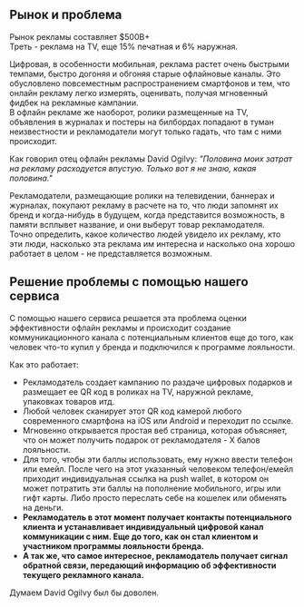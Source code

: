 ## Рынок и проблема

Рынок рекламы составляет $500B+ <br>
Треть - реклама на TV, еще 15% печатная и 6% наружная.

Цифровая, в особенности мобильная, реклама растет очень быстрыми темпами, быстро догоняя и обгоняя старые офлайновые каналы.
Это обусловлено повсеместным распространением смартфонов и тем, что онлайн рекламу легко измерять, оценивать, получая мгновенный фидбек на рекламные кампании. <br>
В офлайн рекламе же наоборот, ролики размещенные на TV, объявления в журналах и постеры на билбордах попадают в туман неизвестности и рекламодатели могут только гадать, что там с ними происходит.

Как говорил отец офлайн рекламы David Ogilvy:
*"Половина моих затрат на рекламу расходуется впустую. Только вот я не знаю, какая половина."*

Рекламодатели, размещающие ролики на телевидении, баннерах и журналах, покупают рекламу в расчете на то, что люди запомнят их бренд и когда-нибудь в будущем, когда представится возможность, в памяти всплывет название, и они выберут товар рекламодателя.<br>
Точно определить, какое количество людей увидело их рекламу, кто эти люди, насколько эта реклама им интересна и насколько она хорошо работает в целом - не представляется возможным.

## Решение проблемы с помощью нашего сервиса

С помощью нашего сервиса решается эта проблема оценки эффективности офлайн рекламы и происходит создание коммуникационного канала с потенциальным клиентов еще до того, как человек что-то купил у бренда и подключился к программе лояльности.

Как это работает:

- Рекламодатель создает кампанию по раздаче цифровых подарков и размещает ее QR код в роликах на TV, наружной рекламе, упаковках товаров итд.
- Любой человек сканирует этот QR код камерой любого современного смартфона на iOS или Android и переходит по ссылке.
- Мгновенно открывается простая веб страница, которая объясняет, что он может получить подарок от рекламодателя - X балов лояльности.
- Для того, чтобы эти баллы использовать, ему нужно ввести телефон или емейл. После чего на этот указанный человеком телефон/емейл приходит индивидуальная ссылка на push wallet, в котором он может потратить эти баллы на пополнение мобильного, игры или гифт карты. Либо просто переслать себе на кошелек или обменять на деньги.
- **Рекламодатель в этот момент получает контакты потенциального клиента и устанавливает индивидуальный цифровой канал коммуникации с ним. Еще до того, как он стал клиентом и участником программы лояльности бренда.**
- **А так же, что самое интересное, рекламодатель получает сигнал обратной связи, передающий информацию об эффективности текущего рекламного канала.**


Думаем David Ogilvy был бы доволен.


